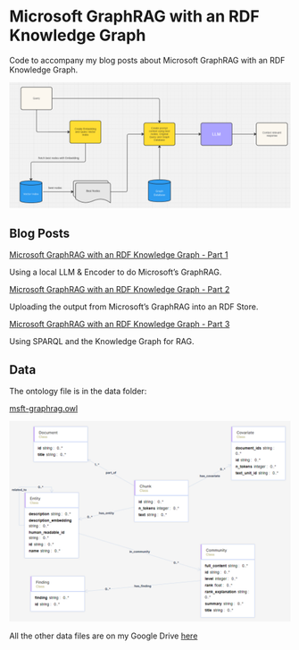 # Microsoft GraphRAG with an RDF Knowledge Graph
Code to accompany my blog posts about Microsoft GraphRAG with an RDF Knowledge Graph.

![](images/RAG_with_KnowledgeGraph.png)

## Blog Posts

[Microsoft GraphRAG with an RDF Knowledge Graph - Part 1](https://medium.com/@ianormy/microsoft-graphrag-with-an-rdf-knowledge-graph-part-1-00a354afdb09)

Using a local LLM & Encoder to do Microsoft’s GraphRAG.

[Microsoft GraphRAG with an RDF Knowledge Graph - Part 2](https://medium.com/@ianormy/microsoft-graphrag-with-an-rdf-knowledge-graph-part-2-d8d291a39ed1)

Uploading the output from Microsoft’s GraphRAG into an RDF Store.

[Microsoft GraphRAG with an RDF Knowledge Graph - Part 3](https://medium.com/@ianormy/microsoft-graphrag-with-an-rdf-knowledge-graph-part-3-328f85d7dab2)

Using SPARQL and the Knowledge Graph for RAG.

## Data

The ontology file is in the data folder:

[msft-graphrag.owl](data/msft-graphrag.owl)

![](images/msft_graphrag_ontology.png)

All the other data files are on my Google Drive [here](https://drive.google.com/drive/folders/1JzMiaOo3UomwPlhn0_g7j8xsnxvEHDqf?usp=sharing)